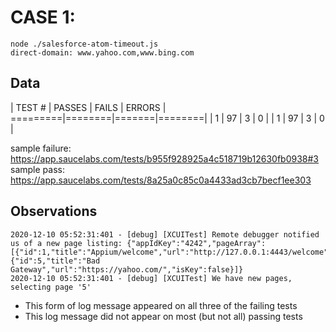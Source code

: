 # CASE 1:
```
node ./salesforce-atom-timeout.js
direct-domain: www.yahoo.com,www.bing.com
```
## Data

| TEST # | PASSES | FAILS | ERRORS |
=========|========|=======|========|
| 1      | 97     | 3     | 0      |
| 1      | 97     | 3     | 0      |

sample failure: https://app.saucelabs.com/tests/b955f928925a4c518719b12630fb0938#3
sample pass: https://app.saucelabs.com/tests/8a25a0c85c0a4433ad3cb7becf1ee303

## Observations
```
2020-12-10 05:52:31:401 - [debug] [XCUITest] Remote debugger notified us of a new page listing: {"appIdKey":"4242","pageArray":[{"id":1,"title":"Appium/welcome","url":"http://127.0.0.1:4443/welcome","isKey":true},{"id":5,"title":"Bad Gateway","url":"https://yahoo.com/","isKey":false}]}
2020-12-10 05:52:31:401 - [debug] [XCUITest] We have new pages, selecting page '5'
```

* This form of log message appeared on all three of the failing tests
* This log message did not appear on most (but not all) passing tests
